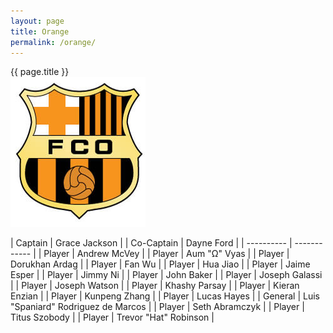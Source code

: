 ```yaml
---
layout: page
title: Orange
permalink: /orange/
---
```


<div class="card mt-3">
<div class="card-header text-center bg-orange text-white">{{ page.title }}</div>
<div class="card-body mx-auto">
<div class="row">
<div class="col-md-4 mb-3 d-flex justify-content-center">
    <img src="/images/teams/orange.jpg" class="img-fluid my-auto rounded"/>
</div>

<div class="col-md-8 d-flex justify-content-center" markdown=1>

| Captain | Grace Jackson |
| Co-Captain | Dayne Ford |
| ---------- | ------------ |
| Player | Andrew McVey |
| Player | Aum "Ω" Vyas |
| Player | Dorukhan Ardag |
| Player | Fan Wu  |
| Player | Hua Jiao |
| Player | Jaime Esper |
| Player | Jimmy Ni  |
| Player | John Baker |
| Player | Joseph Galassi |
| Player | Joseph Watson |
| Player | Khashy Parsay |
| Player | Kieran Enzian |
| Player | Kunpeng Zhang  |
| Player | Lucas Hayes  |
| General | Luis "Spaniard" Rodriguez de Marcos |
| Player | Seth Abramczyk |
| Player | Titus Szobody  |
| Player | Trevor "Hat" Robinson  |

</div>

</div>
</div>
</div>

